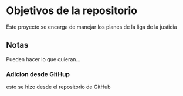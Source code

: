 # Objetivos de la repositorio

Este proyecto se encarga de manejar los planes de la liga de la justicia


## Notas
Pueden hacer lo que quieran...

### Adicion desde GitHup
esto se hizo desde el repositorio de GitHub
